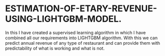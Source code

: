 # ESTIMATION-OF-ETARY-REVENUE-USING-LIGHTGBM-MODEL.
In this I have created a supervised learning algorithm  in which I have combined all our requirements into LIGHTGBM algorithm. With this we can predict annual revenue of any type of restaurant and can provide them with predictability of what is working and what is not. 
